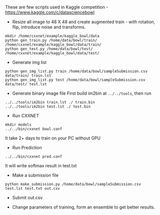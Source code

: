 These are few scripts used in Kaggle competition - https://www.kaggle.com/c/datasciencebowl

* Resize all image to 48 X 48 and create augmented train - with rotation, flip, introduce noise and transforms.
```
mkdir /home/cxxnet/example/kaggle_bowl/data
python gen_train.py /home/data/bowl/train/ /home/cxxnet/example/kaggle_bowl/data/train/
python gen_test.py /home/data/bowl/test/ /home/cxxnet/example/kaggle_bowl/data/test/
```

* Generate img list
```
python gen_img_list.py train /home/data/bowl/sampleSubmission.csv data/train/ train.lst
python gen_img_list.py test /home/data/bowl/sampleSubmission.csv data/test/ test.lst
```

* Generate binary image file
First build im2bin at ```../../tools```, then run
```
../../tools/im2bin train.lst ./ train.bin
../../tools/im2bin test.lst ./ test.bin
```

* Run CXXNET
```
mkdir models
../../bin/cxxnet bowl.conf
```
It take 2+ days to train on your PC without GPU

* Run Prediction
```
../../bin/cxxnet pred.conf
```
It will write softmax result in test.txt

* Make a submission file

```
python make_submission.py /home/data/bowl/sampleSubmission.csv test.lst test.txt out.csv
```

* Submit out.csv

* Change parameters of training, form an ensemble to get better results.

